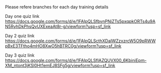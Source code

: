 Please refere branches for each day training details

Day one quiz link
https://docs.google.com/forms/d/e/1FAIpQLSfbvnPNiZTs5pxqpkORTs4u9AN5RyhDkPhsQvUXExeaAt8r-g/viewform?usp=sf_link


Day 2 quiz link
https://docs.google.com/forms/d/e/1FAIpQLScthXDaIWZzxzrcW5O9pRWWpBxE3TFtho4mHO8XwO5hBTRC0g/viewform?usp=sf_link


Day 3 quiz link
https://docs.google.com/forms/d/e/1FAIpQLSfIAZQUVX00_6KbiniEpm-XM_ntont3jKSl0Ht1emEJ8SFg5g/viewform?usp=sf_link
